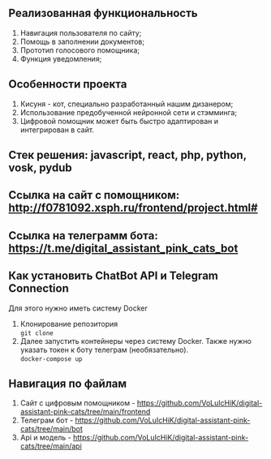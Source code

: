 ## Реализованная функциональность

1. Навигация пользователя по сайту;
2. Помощь в заполнении документов;
3. Прототип голосового помощника;
4. Функция уведомления;

## Особенности проекта

1. Кисуня - кот, специально разработанный нашим дизанером;
2. Использование предобученной нейронной сети и стэмминга;
3. Цифровой помощник может быть быстро адаптирован и интегрирован в сайт.

## Стек решения: javascript, react, php, python, vosk, pydub

## Ссылка на сайт с помощником: http://f0781092.xsph.ru/frontend/project.html# 

## Ссылка на телеграмм бота: https://t.me/digital_assistant_pink_cats_bot

## Как установить ChatBot API и Telegram Connection

Для этого нужно иметь систему Docker 
1. Клонирование репозитория  
`git clone`
2. Далее запустить контейнеры через систему Docker. Также нужно указать токен к боту телеграм (необязательно).  
`docker-compose up`

## Навигация по файлам
1. Сайт с цифровым помощником - https://github.com/VoLuIcHiK/digital-assistant-pink-cats/tree/main/frontend
2. Телеграм бот - https://github.com/VoLuIcHiK/digital-assistant-pink-cats/tree/main/bot 
3. Api и модель - https://github.com/VoLuIcHiK/digital-assistant-pink-cats/tree/main/api  

